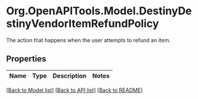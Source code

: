 # Org.OpenAPITools.Model.DestinyDestinyVendorItemRefundPolicy
The action that happens when the user attempts to refund an item.

## Properties

Name | Type | Description | Notes
------------ | ------------- | ------------- | -------------

[[Back to Model list]](../README.md#documentation-for-models) [[Back to API list]](../README.md#documentation-for-api-endpoints) [[Back to README]](../README.md)

